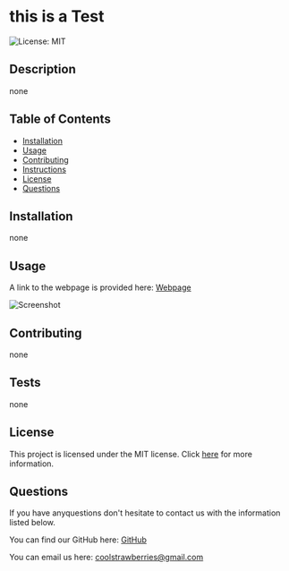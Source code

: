 
# this is a Test
![License: MIT](https://img.shields.io/badge/license-MIT-ff69b4) 
## Description
none

## Table of Contents
* [Installation](#installation)
* [Usage](#usage)
* [Contributing](#contributing)
* [Instructions](#instructions)
* [License](#license)
* [Questions](#questions)

## Installation
none

## Usage

A link to the webpage is provided here: [Webpage](https://github.com/sweetkloid/readme-generator)

![Screenshot](images/test2.png)

## Contributing
none

## Tests
none

## License
This project is licensed under the MIT license. Click [here](https://opensource.org/licenses/MIT) for more information.

## Questions
If you have anyquestions don't hesitate to contact us with the information listed below.

You can find our GitHub here: [GitHub](https://github.com/sweetkloid/readme-generator)

You can email us here: coolstrawberries@gmail.com